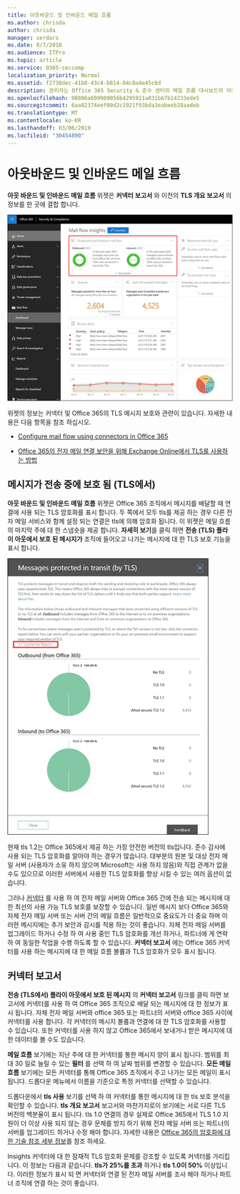 ```yaml
---
title: 아웃바운드 및 인바운드 메일 흐름
ms.author: chrisda
author: chrisda
manager: serdars
ms.date: 8/7/2018
ms.audience: ITPro
ms.topic: article
ms.service: O365-seccomp
localization_priority: Normal
ms.assetid: f2738dec-41b0-43c4-b814-84c0a4e45c6d
description: 관리자는 Office 365 Security & 준수 센터의 메일 흐름 대시보드의 아웃 바운드 및 인바운드 메일 흐름 위젯에 대해 알아볼 수 있습니다.
ms.openlocfilehash: 98806a699909056b4295911a031bb7b14233ede5
ms.sourcegitcommit: 6aa82374eef09d2c1921f93bda3eabeeb28aadeb
ms.translationtype: MT
ms.contentlocale: ko-KR
ms.lasthandoff: 03/06/2019
ms.locfileid: "30454890"
---
```

# <a name="outbound-and-inbound-mail-flow"></a>아웃바운드 및 인바운드 메일 흐름

**아웃 바운드 및 인바운드 메일 흐름** 위젯은 **커넥터 보고서** 와 이전의 **TLS 개요 보고서** 의 정보를 한 곳에 결합 합니다.

![Office 365 보안 & 준수 센터의 메일 흐름 대시보드의 아웃 바운드 및 인바운드 메일 흐름 보고서](media/2c591d1c-bad6-4b72-890e-f8fdfd4f447a.png)

위젯의 정보는 커넥터 및 Office 365의 TLS 메시지 보호와 관련이 있습니다. 자세한 내용은 다음 항목을 참조 하십시오.

- [Configure mail flow using connectors in Office 365](https://technet.microsoft.com/library/ms.exch.eac.connectorselection.aspx)

- [Office 365의 전자 메일 연결 보안을 위해 Exchange Online에서 TLS를 사용하는 방법](https://support.office.com/article/4CDE0CDA-3430-4DC0-B489-F2C0736C929F)

## <a name="message-protected-in-transit-by-tls"></a>메시지가 전송 중에 보호 됨 (TLS에서)

**아웃 바운드 및 인바운드 메일 흐름** 위젯은 Office 365 조직에서 메시지를 배달할 때 연결에 사용 되는 TLS 암호화를 표시 합니다. 두 쪽에서 모두 tls를 제공 하는 경우 다른 전자 메일 서비스와 함께 설정 되는 연결은 tls에 의해 암호화 됩니다. 이 위젯은 메일 흐름의 마지막 주에 대 한 스냅숏을 제공 합니다. **자세히 보기**를 클릭 하면 **전송 (TLS) 플라이 아웃에서 보호 된 메시지가** 조직에 들어오고 나가는 메시지에 대 한 TLS 보호 기능을 표시 합니다.

![Office 365 보안 & 준수 센터의 전송 (TLS에서) 플라이 아웃에서 보호 되는 메시지](media/825aa74c-413d-4141-8e3c-dfe68ae78eed.png)

현재 tls 1.2는 Office 365에서 제공 하는 가장 안전한 버전의 tls입니다. 준수 감사에 사용 되는 TLS 암호화를 알아야 하는 경우가 많습니다. 대부분의 원본 및 대상 전자 메일 서버 (사용자가 소유 하지 않으며 Microsoft는 사용 하지 않음)와 직접 관계가 없을 수도 있으므로 이러한 서버에서 사용한 TLS 암호화를 향상 시킬 수 있는 여러 옵션이 없습니다.

그러나 [커넥터](https://technet.microsoft.com/library/ms.exch.eac.connectorselection.aspx) 를 사용 하 여 전자 메일 서버와 Office 365 간에 전송 되는 메시지에 대 한 최선의 사용 가능 TLS 보호를 보장할 수 있습니다. 일반 메시지 보다 Office 365와 자체 전자 메일 서버 또는 서버 간의 메일 흐름은 일반적으로 중요도가 더 중요 하며 이러한 메시지에는 추가 보안과 감시를 적용 하는 것이 좋습니다. 자체 전자 메일 서버를 업그레이드 하거나 수정 하 여 사용 중인 TLS 암호화를 개선 하거나, 파트너에 게 연락 하 여 동일한 작업을 수행 하도록 할 수 있습니다. **커넥터 보고서** 에는 Office 365 커넥터를 사용 하는 메시지에 대 한 메일 흐름 볼륨과 TLS 암호화가 모두 표시 됩니다.

## <a name="connector-report"></a>커넥터 보고서

**전송 (TLS에서) 플라이 아웃에서 보호 된 메시지** 의 **커넥터 보고서** 링크를 클릭 하면 보고서에 커넥터를 사용 하 여 Office 365 조직으로 배달 되는 메시지에 대 한 정보가 표시 됩니다. 자체 전자 메일 서버와 office 365 또는 파트너의 서버와 office 365 사이에 커넥터를 사용 합니다. 각 커넥터의 메시지 볼륨과 연결에 대 한 TLS 암호화를 사용할 수 있습니다. 또한 커넥터를 사용 하지 않고 Office 365에서 보내거나 받은 메시지에 대 한 데이터를 볼 수도 있습니다.

**메일 흐름** 보기에는 지난 주에 대 한 커넥터를 통한 메시지 양이 표시 됩니다. 범위를 최대 30 일로 늘릴 수 있는 **필터** 를 선택 하 여 날짜 범위를 변경할 수 있습니다. **모든 메일 흐름** 보기에는 모든 커넥터를 통해 Office 365 조직에서 주고 나가는 모든 메일이 표시 됩니다. 드롭다운 메뉴에서 이름을 기준으로 특정 커넥터를 선택할 수 있습니다.

드롭다운에서 **tls 사용** 보기를 선택 하 여 커넥터를 통한 메시지에 대 한 tls 보호 분석을 확인할 수 있습니다. **tls 개요 보고서** 보고서와 마찬가지로이 보기에는 서로 다른 TLS 버전의 백분율이 표시 됩니다. tls 1.0 연결의 경우 실제로 Office 365에서 TLS 1.0 지원이 더 이상 사용 되지 않는 경우 문제를 방지 하기 위해 전자 메일 서버 또는 파트너의 서버를 업그레이드 하거나 수정 해야 합니다. 자세한 내용은 [Office 365의 암호화에 대 한 기술 참조 세부 정보](https://support.office.com/article/862cbe93-4268-4ef9-ba79-277545ecf221)를 참조 하세요.

Insights 커넥터에 대 한 잠재적 TLS 암호화 문제를 강조할 수 있도록 커넥터를 가리킵니다. 이 정보는 다음과 같습니다. **tls가 25%를 초과** 하거나 **tls 1.0이 50%** 이상입니다. 이러한 정보가 표시 되 면 커넥터와 연결 된 전자 메일 서버를 조사 해야 하거나 파트너 조직에 연결 하는 것이 좋습니다.
